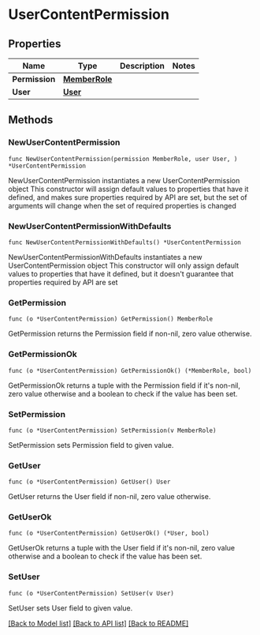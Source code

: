 # UserContentPermission

## Properties

Name | Type | Description | Notes
------------ | ------------- | ------------- | -------------
**Permission** | [**MemberRole**](MemberRole.md) |  | 
**User** | [**User**](User.md) |  | 

## Methods

### NewUserContentPermission

`func NewUserContentPermission(permission MemberRole, user User, ) *UserContentPermission`

NewUserContentPermission instantiates a new UserContentPermission object
This constructor will assign default values to properties that have it defined,
and makes sure properties required by API are set, but the set of arguments
will change when the set of required properties is changed

### NewUserContentPermissionWithDefaults

`func NewUserContentPermissionWithDefaults() *UserContentPermission`

NewUserContentPermissionWithDefaults instantiates a new UserContentPermission object
This constructor will only assign default values to properties that have it defined,
but it doesn't guarantee that properties required by API are set

### GetPermission

`func (o *UserContentPermission) GetPermission() MemberRole`

GetPermission returns the Permission field if non-nil, zero value otherwise.

### GetPermissionOk

`func (o *UserContentPermission) GetPermissionOk() (*MemberRole, bool)`

GetPermissionOk returns a tuple with the Permission field if it's non-nil, zero value otherwise
and a boolean to check if the value has been set.

### SetPermission

`func (o *UserContentPermission) SetPermission(v MemberRole)`

SetPermission sets Permission field to given value.


### GetUser

`func (o *UserContentPermission) GetUser() User`

GetUser returns the User field if non-nil, zero value otherwise.

### GetUserOk

`func (o *UserContentPermission) GetUserOk() (*User, bool)`

GetUserOk returns a tuple with the User field if it's non-nil, zero value otherwise
and a boolean to check if the value has been set.

### SetUser

`func (o *UserContentPermission) SetUser(v User)`

SetUser sets User field to given value.



[[Back to Model list]](../README.md#documentation-for-models) [[Back to API list]](../README.md#documentation-for-api-endpoints) [[Back to README]](../README.md)


